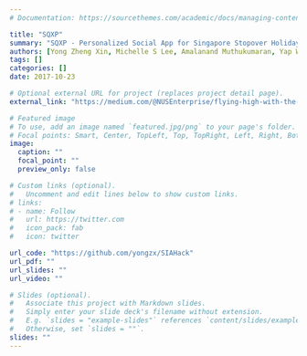 ```yaml
---
# Documentation: https://sourcethemes.com/academic/docs/managing-content/

title: "SQXP"
summary: "SQXP - Personalized Social App for Singapore Stopover Holidays"
authors: [Yong Zheng Xin, Michelle S Lee, Amalanand Muthukumaran, Yap Wei Ting]
tags: []
categories: []
date: 2017-10-23

# Optional external URL for project (replaces project detail page).
external_link: "https://medium.com/@NUSEnterprise/flying-high-with-the-winners-of-the-sia-app-challenge-2017-c9333c5d3d1d"

# Featured image
# To use, add an image named `featured.jpg/png` to your page's folder.
# Focal points: Smart, Center, TopLeft, Top, TopRight, Left, Right, BottomLeft, Bottom, BottomRight.
image:
  caption: ""
  focal_point: ""
  preview_only: false

# Custom links (optional).
#   Uncomment and edit lines below to show custom links.
# links:
# - name: Follow
#   url: https://twitter.com
#   icon_pack: fab
#   icon: twitter

url_code: "https://github.com/yongzx/SIAHack"
url_pdf: ""
url_slides: ""
url_video: ""

# Slides (optional).
#   Associate this project with Markdown slides.
#   Simply enter your slide deck's filename without extension.
#   E.g. `slides = "example-slides"` references `content/slides/example-slides.md`.
#   Otherwise, set `slides = ""`.
slides: ""
---
```


